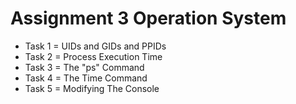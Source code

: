 # Assignment 3 Operation System

- Task 1 = UIDs and GIDs and PPIDs
- Task 2 = Process Execution Time
- Task 3 = The "ps" Command
- Task 4 = The Time Command
- Task 5 = Modifying The Console
